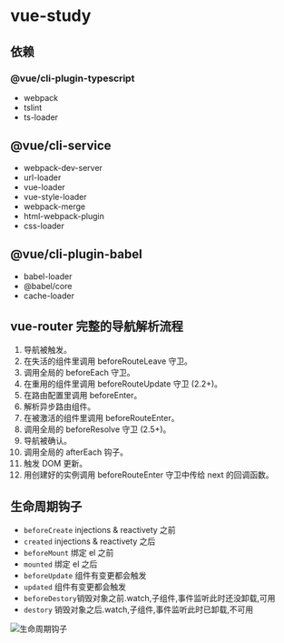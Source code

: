 # vue-study

## 依赖

### @vue/cli-plugin-typescript

- webpack
- tslint
- ts-loader

## @vue/cli-service

- webpack-dev-server
- url-loader
- vue-loader
- vue-style-loader
- webpack-merge
- html-webpack-plugin
- css-loader

## @vue/cli-plugin-babel

- babel-loader
- @babel/core
- cache-loader

## vue-router 完整的导航解析流程

1. 导航被触发。
2. 在失活的组件里调用 beforeRouteLeave 守卫。
3. 调用全局的 beforeEach 守卫。
4. 在重用的组件里调用 beforeRouteUpdate 守卫 (2.2+)。
5. 在路由配置里调用 beforeEnter。
6. 解析异步路由组件。
7. 在被激活的组件里调用 beforeRouteEnter。
8. 调用全局的 beforeResolve 守卫 (2.5+)。
9. 导航被确认。
10. 调用全局的 afterEach 钩子。
11. 触发 DOM 更新。
12. 用创建好的实例调用 beforeRouteEnter 守卫中传给 next 的回调函数。

## 生命周期钩子

- `beforeCreate` injections & reactivety 之前
- `created`      injections & reactivety 之后
- `beforeMount`  绑定 el 之前
- `mounted`      绑定 el 之后
- `beforeUpdate` 组件有变更都会触发
- `updated`      组件有变更都会触发
- `beforeDestory`销毁对象之前.watch,子组件,事件监听此时还没卸载,可用
- `destory`      销毁对象之后.watch,子组件,事件监听此时已卸载,不可用

![生命周期钩子](https://cn.vuejs.org/images/lifecycle.png)